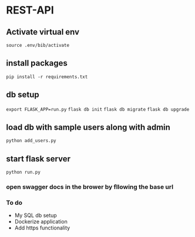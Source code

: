 # REST-API

## Activate virtual env 
``` source .env/bib/activate ```

## install packages
``` pip install -r requirements.txt ```
## db setup
``` export FLASK_APP=run.py ```
``` flask db init ```
``` flask db migrate ```
``` flask db upgrade ```

## load db with sample users along with admin
``` python add_users.py ```

## start flask server
``` python run.py ```

### open swagger docs in the brower by fllowing the base url

### To do
- My SQL db setup
- Dockerize application
- Add https functionality
